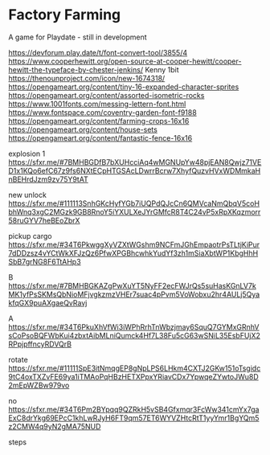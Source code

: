 # Factory Farming

A game for Playdate - still in development

https://devforum.play.date/t/font-convert-tool/3855/4
https://www.cooperhewitt.org/open-source-at-cooper-hewitt/cooper-hewitt-the-typeface-by-chester-jenkins/
Kenny 1bit
https://thenounproject.com/icon/new-1674318/
https://opengameart.org/content/tiny-16-expanded-character-sprites
https://opengameart.org/content/assorted-isometric-rocks
https://www.1001fonts.com/messing-lettern-font.html
https://www.fontspace.com/coventry-garden-font-f9188
https://opengameart.org/content/farming-crops-16x16
https://opengameart.org/content/house-sets
https://opengameart.org/content/fantastic-fence-16x16


explosion 1
https://sfxr.me/#7BMHBGDfB7bXUHcciAq4wMGNUpYw48pjEAN8Qwjz71VED1x1KQo6efC67z9fs6NXtECpHTGSAcLDwrrBcrw7XhyfQuzvHVxWDMmkaHnBEHrdJzm9zv75Y9tAT

new unlock
https://sfxr.me/#111113SnhGKcHyfYGb7iUQPdQJcCn6QMVcaNmQbqV5coHbhWnq3xgC2MGzk9GB8RnoY5iYXULXeJYrGMfcR8T4C24vP5xRpXKqzmorr58ruGYV7heBEoZbrX


pickup cargo
https://sfxr.me/#34T6PkwggXyVZXtWGshm9NCFmJGhEmpaotrPsTLtjKiPur7dDDzsz4vYCtWkXFJzQz6PfwXPGBhcwhkYudYf3zh1mSiaXbtWP1KbgHhHSbB7grNG8F6TtAHp3

B
https://sfxr.me/#7BMHBGKAZgPwXuYT5NyFF2ecFWJrQs5suHasKGnLV7kMK1yfPsSKMsQbNioMFjvgkzmzVHEr7suac4pPvm5VoWobxu2hr4AULj5QyakfqGX9puAXgaeQvRavj

A
https://sfxr.me/#34T6PkuXhVfWi3iWPhRrhTnWbzjmay6SquQ7GYMxGRnhVsCoPsoBQFWbKui4zbxtAibMLniQumck4Hf7L38Fu5cG63wSNiL35EsbFUjX2RPpjpffncyRDVQrB

rotate
https://sfxr.me/#11111SpE3itNmqgEP8gNpLPS6LHkm4CXTJ2GKw151oTsgidc9tC4oxTXZvFE69ya1iTMAoPqHBzHETXPpxYRiavCDx7YpwqeZYwtoJWu8D2mEpWZBw979vo

no
https://sfxr.me/#34T6Pm2BYpqq9QZRkH5vSB4Gfxmqr3FcWw341cmYx7gaExC8drYkg69EPcC1khLwRJyH6FT9qm57ET6WYVZHtcRtT1yyYmr1BgYQm5z2CMW4q9yN2gMA75NUD

steps
